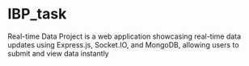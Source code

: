 # IBP_task
Real-time Data Project is a web application showcasing real-time data updates using Express.js, Socket.IO, and MongoDB, allowing users to submit and view data instantly

